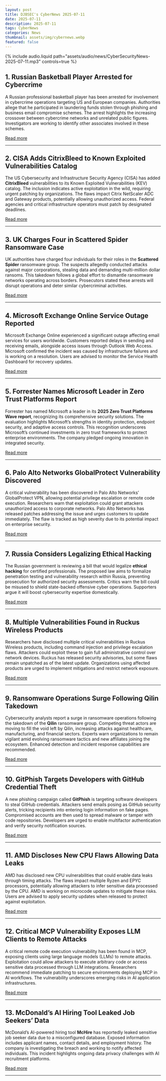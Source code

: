 ```yaml
---
layout: post
title: DJBSEC's CyberNews 2025-07-11
date: 2025-07-11
description: 2025-07-11
tags: CyberNews
categories: News
thumbnail: assets/img/cybernews.webp
featured: false
---
```


<div class="row mt-3">
    <div class="col-sm mt-3 mt-md-0">
        {% include audio.liquid path="assets/audio/news/CyberSecurityNews-2025-07-11.mp3" controls=true %}
    </div>
</div>

## 1. Russian Basketball Player Arrested for Cybercrime

A Russian professional basketball player has been arrested for involvement in cybercrime operations targeting US and European companies. Authorities allege that he participated in laundering funds stolen through phishing and business email compromise schemes. The arrest highlights the increasing crossover between cybercrime networks and unrelated public figures. Investigators are working to identify other associates involved in these schemes.

[Read more](https://cybersecuritynews.com/russian-basketball-player-arrested/)

---

## 2. CISA Adds CitrixBleed to Known Exploited Vulnerabilities Catalog

The US Cybersecurity and Infrastructure Security Agency (CISA) has added **CitrixBleed** vulnerabilities to its Known Exploited Vulnerabilities (KEV) catalog. The inclusion indicates active exploitation in the wild, requiring urgent patching by organizations. The flaws impact Citrix NetScaler ADC and Gateway products, potentially allowing unauthorized access. Federal agencies and critical infrastructure operators must patch by designated deadlines.

[Read more](https://go.theregister.com/feed/www.theregister.com/2025/07/10/cisa_citrixbleed_kev/)

---

## 3. UK Charges Four in Scattered Spider Ransomware Case

UK authorities have charged four individuals for their roles in the **Scattered Spider** ransomware group. The suspects allegedly conducted attacks against major corporations, stealing data and demanding multi-million dollar ransoms. This takedown follows a global effort to dismantle ransomware networks operating across borders. Prosecutors stated these arrests will disrupt operations and deter similar cybercriminal activities.

[Read more](https://krebsonsecurity.com/2025/07/uk-charges-four-in-scattered-spider-ransom-group/)

---

## 4. Microsoft Exchange Online Service Outage Reported

Microsoft Exchange Online experienced a significant outage affecting email services for users worldwide. Customers reported delays in sending and receiving emails, alongside access issues through Outlook Web Access. Microsoft confirmed the incident was caused by infrastructure failures and is working on a resolution. Users are advised to monitor the Service Health Dashboard for recovery updates.

[Read more](https://cybersecuritynews.com/microsoft-exchange-online-service-down/)

---

## 5. Forrester Names Microsoft Leader in Zero Trust Platforms Report

Forrester has named Microsoft a leader in its **2025 Zero Trust Platforms Wave report**, recognizing its comprehensive security solutions. The evaluation highlights Microsoft’s strengths in identity protection, endpoint security, and adaptive access controls. This recognition underscores Microsoft’s continued investments in zero trust frameworks to protect enterprise environments. The company pledged ongoing innovation in integrated security.

[Read more](https://www.microsoft.com/en-us/security/blog/2025/07/10/forrester-names-microsoft-a-leader-in-the-2025-zero-trust-platforms-wave-report/)

---

## 6. Palo Alto Networks GlobalProtect Vulnerability Discovered

A critical vulnerability has been discovered in Palo Alto Networks’ GlobalProtect VPN, allowing potential privilege escalation or remote code execution. Researchers warn that exploitation could grant attackers unauthorized access to corporate networks. Palo Alto Networks has released patches addressing the issue and urges customers to update immediately. The flaw is tracked as high severity due to its potential impact on enterprise security.

[Read more](https://cybersecuritynews.com/palo-alto-networks-globalprotect-vulnerability/)

---

## 7. Russia Considers Legalizing Ethical Hacking

The Russian government is reviewing a bill that would legalize **ethical hacking** for certified professionals. The proposed law aims to formalize penetration testing and vulnerability research within Russia, preventing prosecution for authorized security assessments. Critics warn the bill could be misused to shield state-backed offensive cyber operations. Supporters argue it will boost cybersecurity expertise domestically.

[Read more](https://go.theregister.com/feed/www.theregister.com/2025/07/10/russia_ethical_hacking_bill/)

---

## 8. Multiple Vulnerabilities Found in Ruckus Wireless Products

Researchers have disclosed multiple critical vulnerabilities in Ruckus Wireless products, including command injection and privilege escalation flaws. Attackers could exploit these to gain full administrative control over network devices. Ruckus has released security advisories, but some flaws remain unpatched as of the latest update. Organizations using affected products are urged to implement mitigations and restrict network exposure.

[Read more](https://cybersecuritynews.com/ruckus-wireless-vulnerabilities/)

---

## 9. Ransomware Operations Surge Following Qilin Takedown

Cybersecurity analysts report a surge in ransomware operations following the takedown of the **Qilin** ransomware group. Competing threat actors are moving to fill the void left by Qilin, increasing attacks against healthcare, manufacturing, and financial sectors. Experts warn organizations to remain vigilant amid evolving ransomware tactics and new affiliates joining the ecosystem. Enhanced detection and incident response capabilities are recommended.

[Read more](https://cybersecuritynews.com/ransomware-operations-surge-following-qilin/)

---

## 10. GitPhish Targets Developers with GitHub Credential Theft

A new phishing campaign called **GitPhish** is targeting software developers to steal GitHub credentials. Attackers send emails posing as GitHub security alerts, tricking recipients into entering login information on fake pages. Compromised accounts are then used to spread malware or tamper with code repositories. Developers are urged to enable multifactor authentication and verify security notification sources.

[Read more](https://cybersecuritynews.com/gitphish/)

---

## 11. AMD Discloses New CPU Flaws Allowing Data Leaks

AMD has disclosed new CPU vulnerabilities that could enable data leaks through timing attacks. The flaws impact multiple Ryzen and EPYC processors, potentially allowing attackers to infer sensitive data processed by the CPU. AMD is working on microcode updates to mitigate these risks. Users are advised to apply security updates when released to protect against exploitation.

[Read more](https://www.csoonline.com/article/4020192/amd-discloses-new-cpu-flaws-that-can-enable-data-leaks-via-timing-attacks.html)

---

## 12. Critical MCP Vulnerability Exposes LLM Clients to Remote Attacks

A critical remote code execution vulnerability has been found in MCP, exposing clients using large language models (LLMs) to remote attacks. Exploitation could allow attackers to execute arbitrary code or access sensitive data processed through LLM integrations. Researchers recommend immediate patching to secure environments deploying MCP in AI workflows. The vulnerability underscores emerging risks in AI application infrastructures.

[Read more](https://cybersecuritynews.com/critical-mcp-remote-vulnerability-exposes-llm-clients/)

---

## 13. McDonald’s AI Hiring Tool Leaked Job Seekers’ Data

McDonald’s AI-powered hiring tool **McHire** has reportedly leaked sensitive job seeker data due to a misconfigured database. Exposed information includes applicant names, contact details, and employment history. The company is investigating the breach and working to notify affected individuals. This incident highlights ongoing data privacy challenges with AI recruitment platforms.

[Read more](https://hackread.com/mcdonalds-ai-hiring-tool-mchire-leaked-job-seekers-data/)

---
